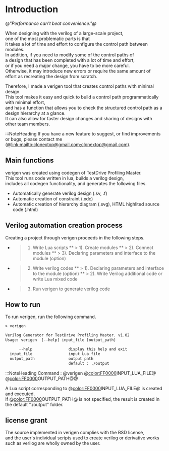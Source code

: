 # Introduction

@<i>"Performance can't beat convenience."@</i>

When designing with the verilog of a large-scale project, \
one of the most problematic parts is that \
it takes a lot of time and effort to configure the control path between modules. \
In addition, if you need to modify some of the control paths of \
a design that has been completed with a lot of time and effort, \
or if you need a major change, you have to be more careful. \
Otherwise, it may introduce new errors or require the same amount of \
effort as recreating the design from scratch.

Therefore, I made a verigen tool that creates control paths with minimal design. \
This tool makes it easy and quick to build a control path programmatically with minimal effort, \
and has a function that allows you to check the structured control path as a design hierarchy at a glance. \
It can also allow for faster design changes and sharing of designs with other team members.


:::NoteHeading
If you have a new feature to suggest, or find improvements or bugs, please contact me (@<link:mailto:clonextop@gmail.com;clonextop@gmail.com>).
 

## Main functions

verigen was created using codegen of TestDrive Profiling Master. \
This tool runs code written in lua, builds a verilog design, \
includes all codegen functionality, and generates the following files.

* Automatically generate verilog design (.sv, .f)
* Automatic creation of constraint (.xdc)
* Automatic creation of hierarchy diagram (.svg), HTML highlited source code (.html)
 

## Verilog automation creation process
Creating a project through verigen proceeds in the following steps.

* >1. Write Lua scripts
** > 1). Create modules
** > 2). Connect modules
** > 3). Declaring parameters and interface to the module (option)
* >2. Write verilog codes
** > 1). Declaring parameters and interface to the module (option)
** > 2). Write Verilog additional code or write Lua mixed code
* >3. Run verigen to generate verilog code
 
## How to run

To run verigen, run the following command.

```txt
> verigen

Verilog Generator for TestDrive Profiling Master. v1.02
Usage: verigen  [--help] input_file [output_path]

      --help                display this help and exit
  input_file                input Lua file
  output_path               output path
                            default : ./output
```

:::NoteHeading
Command : @<fixed>verigen @<color:FF0000>INPUT_LUA_FILE@</color>  @<color:FF0000>OUTPUT_PATH@</color>@</fixed>
 
A Lua script corresponding to @<color:FF0000>INPUT_LUA_FILE@</color> is created and executed. \
If @<color:FF0000>OUTPUT_PATH@</color> is not specified, the result is created in the default "./output" folder. 
 

## license grant
The source implemented in verigen complies with the BSD license, \
and the user's individual scripts used to create verilog or derivative works such as verilog are wholly owned by the user.
